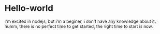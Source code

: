 # Hello-world
I'm excited in nodejs, but i'm a beginer, i don't have any knowledge about it. 
humm, there is no perfect time to get started, the right time to start is now.
